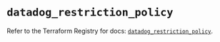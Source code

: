 # `datadog_restriction_policy`

Refer to the Terraform Registry for docs: [`datadog_restriction_policy`](https://registry.terraform.io/providers/datadog/datadog/3.47.0/docs/resources/restriction_policy).
